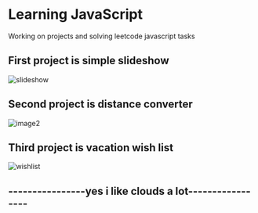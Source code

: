 # Learning JavaScript

Working on projects and solving leetcode javascript tasks

## First project is simple slideshow

![slideshow](https://github.com/Jateq/js-basics/assets/90255719/fdb05862-91ae-4361-afa0-a1d75340cd16)

## Second project is distance converter


![image2](https://github.com/Jateq/js-basics/assets/90255719/11fecff3-0c18-4f68-9971-35cd36096cbc)


## Third project is vacation wish list

![wishlist](https://github.com/Jateq/js-basics/assets/90255719/bc21af33-91e1-4eed-a5e2-16ffd50b2a2f)

## ----------------yes i like clouds a lot-----------------
